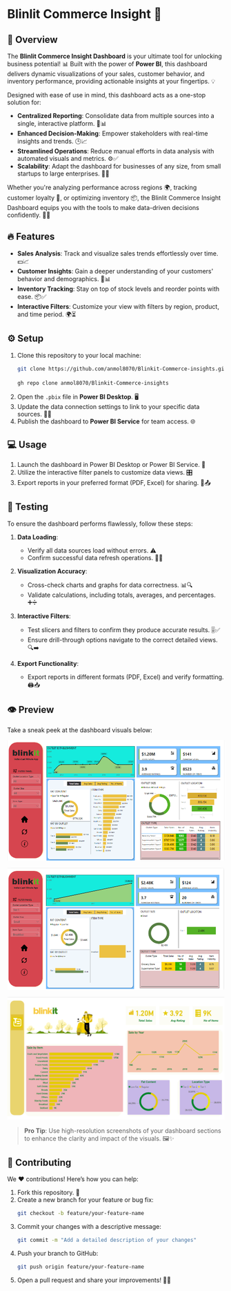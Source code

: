 # Blinlit Commerce Insight 🚀

## 🌟 Overview
The **Blinlit Commerce Insight Dashboard** is your ultimate tool for unlocking business potential! 📊 Built with the power of **Power BI**, this dashboard delivers dynamic visualizations of your sales, customer behavior, and inventory performance, providing actionable insights at your fingertips. 💡

Designed with ease of use in mind, this dashboard acts as a one-stop solution for:

- **Centralized Reporting**: Consolidate data from multiple sources into a single, interactive platform. 🔄📊
- **Enhanced Decision-Making**: Empower stakeholders with real-time insights and trends. 🕒📈
- **Streamlined Operations**: Reduce manual efforts in data analysis with automated visuals and metrics. ⚙️✅
- **Scalability**: Adapt the dashboard for businesses of any size, from small startups to large enterprises. 🏢🚀

Whether you're analyzing performance across regions 🌍, tracking customer loyalty 👥, or optimizing inventory 📦, the Blinlit Commerce Insight Dashboard equips you with the tools to make data-driven decisions confidently. 💼✨

## 🔥 Features
- **Sales Analysis**: Track and visualize sales trends effortlessly over time. 💵📈
- **Customer Insights**: Gain a deeper understanding of your customers' behavior and demographics. 👥📊
- **Inventory Tracking**: Stay on top of stock levels and reorder points with ease. 📦✅
- **Interactive Filters**: Customize your view with filters by region, product, and time period. 🌍⏳

## ⚙️ Setup
1. Clone this repository to your local machine:
   ```bash
   git clone https://github.com/anmol8070/Blinkit-Commerce-insights.git
   
   gh repo clone anmol8070/Blinkit-Commerce-insights
   ```
2. Open the `.pbix` file in **Power BI Desktop**. 🖥️
3. Update the data connection settings to link to your specific data sources. 🔗📂
4. Publish the dashboard to **Power BI Service** for team access. 🌐

## 💻 Usage
1. Launch the dashboard in Power BI Desktop or Power BI Service. 🚀
2. Utilize the interactive filter panels to customize data views. 🎛️
3. Export reports in your preferred format (PDF, Excel) for sharing. 📄📤

## 🧪 Testing
To ensure the dashboard performs flawlessly, follow these steps:

1. **Data Loading**:
   - Verify all data sources load without errors. ⚠️
   - Confirm successful data refresh operations. 🔄✅

2. **Visualization Accuracy**:
   - Cross-check charts and graphs for data correctness. 📊🔍
   - Validate calculations, including totals, averages, and percentages. ➕➗

3. **Interactive Filters**:
   - Test slicers and filters to confirm they produce accurate results. 🎚️✅
   - Ensure drill-through options navigate to the correct detailed views. 🔍➡️

4. **Export Functionality**:
   - Export reports in different formats (PDF, Excel) and verify formatting. 🖨️📥

## 👁️ Preview
Take a sneak peek at the dashboard visuals below:

![📈  Total Sales Analysis Section](https://github.com/anmol8070/Blinkit-Commerce-insights/blob/fd63a16cdb7184a1247380dd33c66633191859a3/blinkit%20Sales%20analysis%201.png)

![👥 Sale by Item Insights Section](https://github.com/anmol8070/Blinkit-Commerce-insights/blob/fd63a16cdb7184a1247380dd33c66633191859a3/blinkit%20Sales%20analysis%202.png)

![📦 Sales Tracking Section](https://github.com/anmol8070/Blinkit-Commerce-insights/blob/fd63a16cdb7184a1247380dd33c66633191859a3/blinkit%20sale%20by%20item-1.png)

>**Pro Tip**: Use high-resolution screenshots of your dashboard sections to enhance the clarity and impact of the visuals. 🖼️✨

## 🤝 Contributing
We ❤️ contributions! Here’s how you can help:
1. Fork this repository. 🍴
2. Create a new branch for your feature or bug fix:
   ```bash
   git checkout -b feature/your-feature-name
   ```
3. Commit your changes with a descriptive message:
   ```bash
   git commit -m "Add a detailed description of your changes"
   ```
4. Push your branch to GitHub:
   ```bash
   git push origin feature/your-feature-name
   ```
5. Open a pull request and share your improvements! 🔗✨



